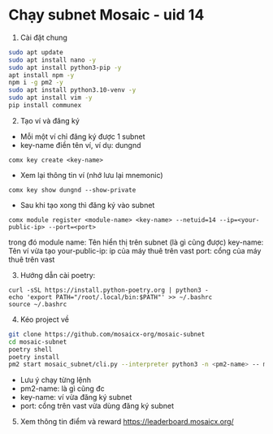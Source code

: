 # Chạy subnet Mosaic - uid 14

1. Cài đặt chung

```sh
sudo apt update
sudo apt install nano -y
sudo apt install python3-pip -y
apt install npm -y
npm i -g pm2 -y
sudo apt install python3.10-venv -y
sudo apt install vim -y
pip install communex
```

2. Tạo ví và đăng ký
- Mỗi một ví chỉ đăng ký được 1 subnet
- key-name điền tên ví, ví dụ: dungnd
```shell
comx key create <key-name>
```
- Xem lại thông tin ví (nhớ lưu lại mnemonic)
```shell
comx key show dungnd --show-private
```
- Sau khi tạo xong thì đăng ký vào subnet
```shell
comx module register <module-name> <key-name> --netuid=14 --ip=<your-public-ip> --port=<port>
```
trong đó module name: Tên hiển thị trên subnet (là gì cũng được)
key-name: Tên ví vừa tạo
your-public-ip: ip của máy thuê trên vast
port: cổng của máy thuê trên vast

3. Hướng dẫn cài poetry:

```shell
curl -sSL https://install.python-poetry.org | python3 -
echo 'export PATH="/root/.local/bin:$PATH"' >> ~/.bashrc
source ~/.bashrc
```

4. Kéo project về

```sh
git clone https://github.com/mosaicx-org/mosaic-subnet
cd mosaic-subnet
poetry shell
poetry install
pm2 start mosaic_subnet/cli.py --interpreter python3 -n <pm2-name> -- miner <key-name> 0.0.0.0 <port>
```
- Lưu ý chạy từng lệnh
- pm2-name: là gì cũng đc
- key-name: ví vừa đăng ký subnet
- port: cổng trên vast vừa dùng đăng ký subnet

5. Xem thông tin điểm và reward
https://leaderboard.mosaicx.org/